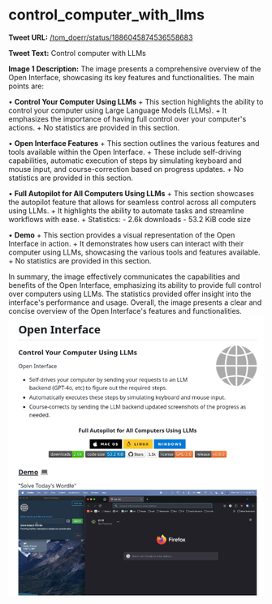 # control_computer_with_llms

**Tweet URL:** [/tom_doerr/status/1886045874536558683](/tom_doerr/status/1886045874536558683)

**Tweet Text:** Control computer with LLMs

**Image 1 Description:** The image presents a comprehensive overview of the Open Interface, showcasing its key features and functionalities. The main points are:

• **Control Your Computer Using LLMs**
	+ This section highlights the ability to control your computer using Large Language Models (LLMs).
	+ It emphasizes the importance of having full control over your computer's actions.
	+ No statistics are provided in this section.

• **Open Interface Features**
	+ This section outlines the various features and tools available within the Open Interface.
	+ These include self-driving capabilities, automatic execution of steps by simulating keyboard and mouse input, and course-correction based on progress updates.
	+ No statistics are provided in this section.

• **Full Autopilot for All Computers Using LLMs**
	+ This section showcases the autopilot feature that allows for seamless control across all computers using LLMs.
	+ It highlights the ability to automate tasks and streamline workflows with ease.
	+ Statistics:
		- 2.6k downloads
		- 53.2 KiB code size

• **Demo**
	+ This section provides a visual representation of the Open Interface in action.
	+ It demonstrates how users can interact with their computer using LLMs, showcasing the various tools and features available.
	+ No statistics are provided in this section.

In summary, the image effectively communicates the capabilities and benefits of the Open Interface, emphasizing its ability to provide full control over computers using LLMs. The statistics provided offer insight into the interface's performance and usage. Overall, the image presents a clear and concise overview of the Open Interface's features and functionalities.
![Image 1](./image_1.jpg)
